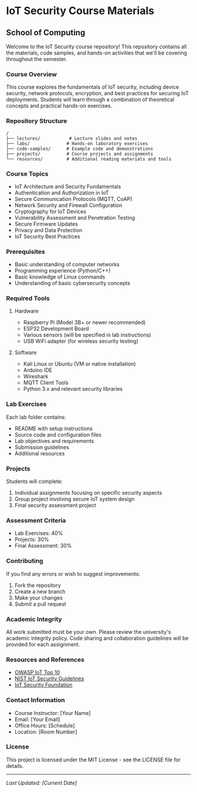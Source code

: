 # IoT Security Course Materials
## School of Computing

Welcome to the IoT Security course repository! This repository contains all the materials, code samples, and hands-on activities that we'll be covering throughout the semester.

### Course Overview
This course explores the fundamentals of IoT security, including device security, network protocols, encryption, and best practices for securing IoT deployments. Students will learn through a combination of theoretical concepts and practical hands-on exercises.

### Repository Structure
```
/
├── lectures/           # Lecture slides and notes
├── labs/              # Hands-on laboratory exercises
├── code-samples/      # Example code and demonstrations
├── projects/          # Course projects and assignments
└── resources/         # Additional reading materials and tools
```

### Course Topics
- IoT Architecture and Security Fundamentals
- Authentication and Authorization in IoT
- Secure Communication Protocols (MQTT, CoAP)
- Network Security and Firewall Configuration
- Cryptography for IoT Devices
- Vulnerability Assessment and Penetration Testing
- Secure Firmware Updates
- Privacy and Data Protection
- IoT Security Best Practices

### Prerequisites
- Basic understanding of computer networks
- Programming experience (Python/C++)
- Basic knowledge of Linux commands
- Understanding of basic cybersecurity concepts

### Required Tools
1. Hardware
   - Raspberry Pi (Model 3B+ or newer recommended)
   - ESP32 Development Board
   - Various sensors (will be specified in lab instructions)
   - USB WiFi adapter (for wireless security testing)

2. Software
   - Kali Linux or Ubuntu (VM or native installation)
   - Arduino IDE
   - Wireshark
   - MQTT Client Tools
   - Python 3.x and relevant security libraries

### Lab Exercises
Each lab folder contains:
- README with setup instructions
- Source code and configuration files
- Lab objectives and requirements
- Submission guidelines
- Additional resources

### Projects
Students will complete:
1. Individual assignments focusing on specific security aspects
2. Group project involving secure IoT system design
3. Final security assessment project

### Assessment Criteria
- Lab Exercises: 40%
- Projects: 30%
- Final Assessment: 30%

### Contributing
If you find any errors or wish to suggest improvements:
1. Fork the repository
2. Create a new branch
3. Make your changes
4. Submit a pull request

### Academic Integrity
All work submitted must be your own. Please review the university's academic integrity policy. Code sharing and collaboration guidelines will be provided for each assignment.

### Resources and References
- [OWASP IoT Top 10](https://owasp.org/www-project-internet-of-things/)
- [NIST IoT Security Guidelines](https://www.nist.gov/iot)
- [IoT Security Foundation](https://www.iotsecurityfoundation.org/)

### Contact Information
- Course Instructor: [Your Name]
- Email: [Your Email]
- Office Hours: [Schedule]
- Location: [Room Number]

### License
This project is licensed under the MIT License - see the LICENSE file for details.

---
*Last Updated: [Current Date]*
